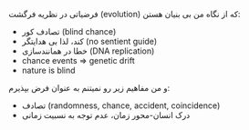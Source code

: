 ﻿<p>فرضیاتی در نظریه فرگشت (evolution) که از نگاه من بی بنیان هستن:</p>
<ul>
    <li>تصادف کور (blind chance)</li>
    <li>کند، لذا بی هدایتگر (no sentient guide)</li>
    <li>خطا در همانندسازی (DNA replication)</li>
    <li>chance events => genetic drift</li>
    <li>nature is blind</li>
</ul>

<p>و من مفاهیم زیر رو نمیتنم به عنوان فرض بپذیرم:</p>

<ul>
    <li>تصادف (randomness, chance, accident, coincidence)</li>
    <li>درک انسان-محور زمان، عدم توجه به نسبیت زمانی</li>
</ul>